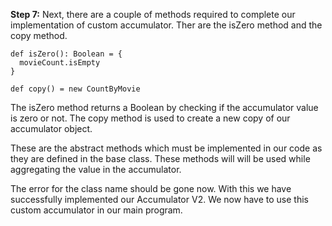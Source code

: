 

**Step 7:** Next, there are a couple of methods required to complete our implementation of custom accumulator. Ther are the isZero method and the copy method.

```
def isZero(): Boolean = {
  movieCount.isEmpty
}

def copy() = new CountByMovie
```

The isZero method returns a Boolean by checking if the accumulator value is zero or not. The copy method is used to create a new copy of our accumulator object.

These are the abstract methods which must be implemented in our code as they are defined in the base class. These methods will will be used while aggregating the value in the accumulator.


The error for the class name should be gone now. With this we have successfully implemented our Accumulator V2. We now have to use this custom accumulator in our main program.
